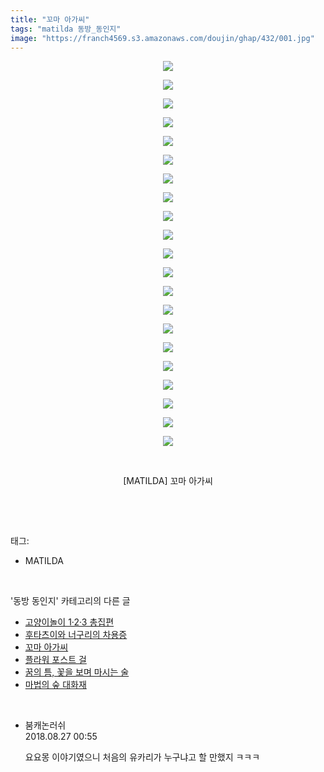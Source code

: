 ```yaml
---
title: "꼬마 아가씨"
tags: "matilda 동방_동인지"
image: "https://franch4569.s3.amazonaws.com/doujin/ghap/432/001.jpg"
---
```

<div class="article">
<p style="text-align: center; clear: none; float: none;"><img src="{{ site.imgserver2 }}/ghap/432/001.jpg"/></p>
<p style="text-align: center; clear: none; float: none;"><img src="{{ site.imgserver2 }}/ghap/432/002.jpg"/></p>
<p style="text-align: center; clear: none; float: none;"><img src="{{ site.imgserver2 }}/ghap/432/003.jpg"/></p>
<p style="text-align: center; clear: none; float: none;"><img src="{{ site.imgserver2 }}/ghap/432/004.jpg"/></p>
<p style="text-align: center; clear: none; float: none;"><img src="{{ site.imgserver2 }}/ghap/432/005.jpg"/></p>
<p style="text-align: center; clear: none; float: none;"><img src="{{ site.imgserver2 }}/ghap/432/006.jpg"/></p>
<p style="text-align: center; clear: none; float: none;"><img src="{{ site.imgserver2 }}/ghap/432/007.jpg"/></p>
<p style="text-align: center; clear: none; float: none;"><img src="{{ site.imgserver2 }}/ghap/432/008.jpg"/></p>
<p style="text-align: center; clear: none; float: none;"><img src="{{ site.imgserver2 }}/ghap/432/009.jpg"/></p>
<p style="text-align: center; clear: none; float: none;"><img src="{{ site.imgserver2 }}/ghap/432/010.jpg"/></p>
<p style="text-align: center; clear: none; float: none;"><img src="{{ site.imgserver2 }}/ghap/432/011.jpg"/></p>
<p style="text-align: center; clear: none; float: none;"><img src="{{ site.imgserver2 }}/ghap/432/012.jpg"/></p>
<p style="text-align: center; clear: none; float: none;"><img src="{{ site.imgserver2 }}/ghap/432/013.jpg"/></p>
<p style="text-align: center; clear: none; float: none;"><img src="{{ site.imgserver2 }}/ghap/432/014.jpg"/></p>
<p style="text-align: center; clear: none; float: none;"><img src="{{ site.imgserver2 }}/ghap/432/015.jpg"/></p>
<p style="text-align: center; clear: none; float: none;"><img src="{{ site.imgserver2 }}/ghap/432/016.jpg"/></p>
<p style="text-align: center; clear: none; float: none;"><img src="{{ site.imgserver2 }}/ghap/432/017.jpg"/></p>
<p style="text-align: center; clear: none; float: none;"><img src="{{ site.imgserver2 }}/ghap/432/018.jpg"/></p>
<p style="text-align: center; clear: none; float: none;"><img src="{{ site.imgserver2 }}/ghap/432/019.jpg"/></p>
<p style="text-align: center; clear: none; float: none;"><img src="{{ site.imgserver2 }}/ghap/432/020.jpg"/></p>
<p style="text-align: center; clear: none; float: none;"><img src="{{ site.imgserver2 }}/ghap/432/021.jpg"/></p>
<p style="text-align: center; clear: none; float: none;"><br/></p>
<p style="text-align: center; clear: none; float: none;">[MATILDA] 꼬마 아가씨</p>
<p><br/></p>
</div><br/>
<div class="tagTrail">
<p>태그: </p>
<ul>
<li>MATILDA</li>
</ul>
</div><br/>
<div class="another">
<p>'동방 동인지' 카테고리의 다른 글</p>
<ul>
<li><a href="/ghap_434">고양이놀이 1·2·3 총집편</a></li>
<li><a href="/ghap_433">후타츠이와 너구리의 차용증</a></li>
<li><a href="/ghap_432">꼬마 아가씨</a></li>
<li><a href="/ghap_430">플라워 포스트 걸</a></li>
<li><a href="/ghap_429">꿈의 틈, 꽃을 보며 마시는 술</a></li>
<li><a href="/ghap_428">마법의 숲 대화재</a></li>
</ul>
</div><br/>
<div class="cb_module cb_fluid">
<div class="cb_wrt cb_profile">
<div class="comment">
<ul>
<li class="cb_thumb_off" id="comment15318222">
<div class="cb_comment_area">
<div class="cb_info_area">
<div class="cb_section">
<span class="cb_nick_name">붐캐논러쉬</span>
</div>
<div class="cb_section">
<span class="cb_date">2018.08.27 00:55 </span>
</div>
</div>
<div class="cb_dsc_comment">
<p class="cb_dsc">
											요요몽 이야기였으니  처음의  유카리가 누구냐고  할 만했지 ㅋㅋㅋ
										</p>
</div>
</div></li>
</ul>
</div>
</div><!-- commentList close -->
</div><br/>
